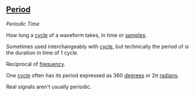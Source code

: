 ## [Period](#period)
*Periodic Time*

How long a [cycle](#cycle) of a waveform takes, in time or [samples](#sample).

Sometimes used interchangeably with [cycle](#cycle), but technically the period of is the duration in time of 1 cycle.

Reciprocal of [frequency](#frequency).

One [cycle](#cycle) often has its period expressed as 360 [degrees](#degree) or 2π [radians](#radian).

Real signals aren't usually periodic.
